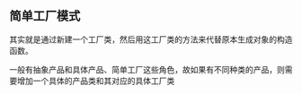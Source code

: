 ## 简单工厂模式

其实就是通过新建一个工厂类，然后用这工厂类的方法来代替原本生成对象的构造函数。

一般有抽象产品和具体产品、简单工厂这些角色，故如果有不同种类的产品，则需要增加一个具体的产品类和其对应的具体工厂类

